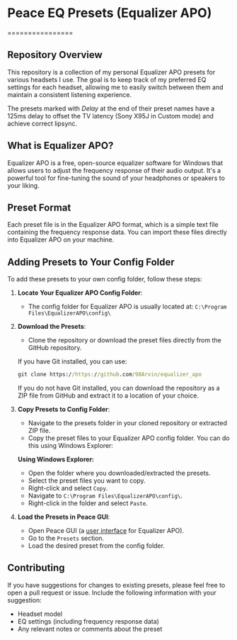 # Peace EQ Presets (Equalizer APO)
================

**Repository Overview**
------------------------

This repository is a collection of my personal Equalizer APO presets for various headsets I use. The goal is to keep track of my preferred EQ settings for each headset, allowing me to easily switch between them and maintain a consistent listening experience.

The presets marked with _Delay_ at the end of their preset names have a 125ms delay to offset the TV latency (Sony X95J in Custom mode) and achieve correct lipsync.

**What is Equalizer APO?**
-------------------------

Equalizer APO is a free, open-source equalizer software for Windows that allows users to adjust the frequency response of their audio output. It's a powerful tool for fine-tuning the sound of your headphones or speakers to your liking.

**Preset Format**
----------------

Each preset file is in the Equalizer APO format, which is a simple text file containing the frequency response data. You can import these files directly into Equalizer APO on your machine.

**Adding Presets to Your Config Folder**
---------------------------------------

To add these presets to your own config folder, follow these steps:

1. **Locate Your Equalizer APO Config Folder**:
    - The config folder for Equalizer APO is usually located at:
      `C:\Program Files\EqualizerAPO\config\`

2. **Download the Presets**:
    - Clone the repository or download the preset files directly from the GitHub repository.

    If you have Git installed, you can use:

    ```cmd
    git clone https://https://github.com/98Arvin/equalizer_apo
    ```

    If you do not have Git installed, you can download the repository as a ZIP file from GitHub and extract it to a location of your choice.

3. **Copy Presets to Config Folder**:
    - Navigate to the presets folder in your cloned repository or extracted ZIP file.
    - Copy the preset files to your Equalizer APO config folder. You can do this using Windows Explorer:

    **Using Windows Explorer:**
    - Open the folder where you downloaded/extracted the presets.
    - Select the preset files you want to copy.
    - Right-click and select `Copy`.
    - Navigate to `C:\Program Files\EqualizerAPO\config\`.
    - Right-click in the folder and select `Paste`.

4. **Load the Presets in Peace GUI**:
    - Open Peace GUI (a [user interface](https://sourceforge.net/projects/peace-equalizer-apo-extension/) for Equalizer APO).
    - Go to the `Presets` section.
    - Load the desired preset from the config folder.

**Contributing**
--------------

If you have suggestions for changes to existing presets, please feel free to open a pull request or issue. Include the following information with your suggestion:

* Headset model
* EQ settings (including frequency response data)
* Any relevant notes or comments about the preset
